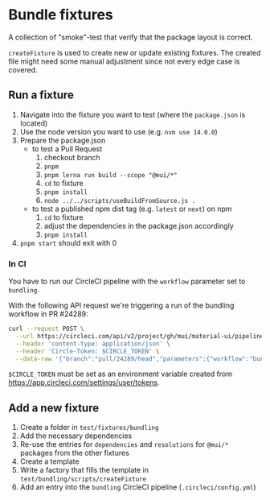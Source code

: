 # Bundle fixtures

A collection of "smoke"-test that verify that the package layout is correct.

`createFixture` is used to create new or update existing fixtures.
The created file might need some manual adjustment since not every edge case is covered.

## Run a fixture

1. Navigate into the fixture you want to test (where the `package.json` is located)
1. Use the node version you want to use (e.g. `nvm use 14.0.0`)
1. Prepare the package.json
   - to test a Pull Request
     1. checkout branch
     1. `pnpm`
     1. `pnpm lerna run build --scope "@mui/*"`
     1. `cd` to fixture
     1. `pnpm install`
     1. `node ../../scripts/useBuildFromSource.js .`
   - to test a published npm dist tag (e.g. `latest` or `next`) on npm
     1. `cd` to fixture
     1. adjust the dependencies in the package.json accordingly
     1. `pnpm install`
1. `pnpm start` should exit with 0

### In CI

You have to run our CircleCI pipeline with the `workflow` parameter set to `bundling`.

With the following API request we're triggering a run of the bundling workflow in
PR #24289:

```bash
curl --request POST \
  --url https://circleci.com/api/v2/project/gh/mui/material-ui/pipeline \
  --header 'content-type: application/json' \
  --header 'Circle-Token: $CIRCLE_TOKEN' \
  --data-raw '{"branch":"pull/24289/head","parameters":{"workflow":"bundling"}}'
```

`$CIRCLE_TOKEN` must be set as an environment variable created from https://app.circleci.com/settings/user/tokens.

## Add a new fixture

1. Create a folder in `test/fixtures/bundling`
1. Add the necessary dependencies
1. Re-use the entries for `dependencies` and `resolutions` for `@mui/*` packages from the other fixtures
1. Create a template
1. Write a factory that fills the template in `test/bundling/scripts/createFixture`
1. Add an entry into the `bundling` CircleCI pipeline (`.circleci/config.yml`)
